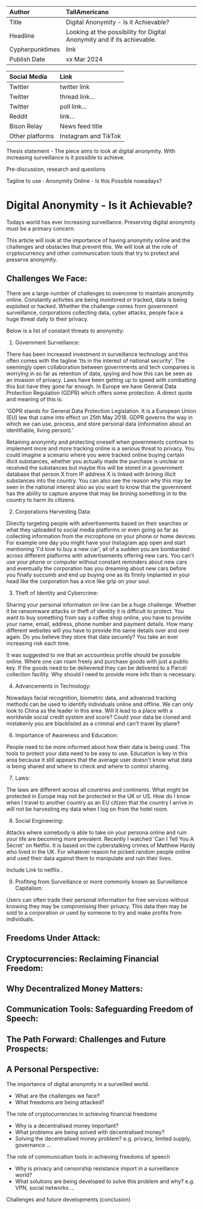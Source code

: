 | Author | TallAmericano |
| :---- | :---- |
| Title | Digital Anonymity - Is it Achievable? |
| Headline  | Looking at the possibility for Digital Anonymity and if its achievable. |
| Cypherpunktimes | link |
| Publish Date | xx Mar 2024 |

| Social Media | Link |
| :---- | :---- |
| Twitter | twitter link |
| Twitter | thread link… |
| Twitter | poll link… |
| Reddit  | link… |
| Bison Relay | News feed title |
| Other platforms | Instagram and TikTok |

Thesis statement - The piece aims to look at digital anonymity. With increasing surveillance is it possible to achieve.

Pre-discussion, research and questions

Tagline to use : Anonymity Online - Is this Possible nowadays?


# Digital Anonymity - Is it Achievable?


Todays world has ever increasing surveillance. Preserving digital anonymity must be a primary concern.

This article will look at the importance of having anonymity online and the challenges and obstacles that prevent this. We will look at the role of cryptocurrency and other communication tools that try to protect and preserve anonymity.


## Challenges We Face:

There are a large number of challenges to overcome to maintain anonymity online. Constantly activites are being monitored or tracked, data is being exploited or hacked. Whether the challenge comes from government surveillance, corporations collecting data, cyber attacks, people face a huge threat daily to their privacy.

Below is a list of constant threats to anonymity:

1. Government Surveillance:

There has been increased investment in surveillance technology and this often comes with the tagline 'Its in the interest of national security'. The seemingly open collaboration between governments and tech companies is worrying in so far as retention of data, spying and how this can be seen as an invasion of privacy. Laws have been getting up to speed with combatting this but have they gone far enough. In Europe we have General Data Protection Regulation (GDPR) which offers some protection. A direct quote and meaning of this is:

'GDPR stands for General Data Protection Legislation. It is a European Union (EU) law that came into effect on 25th May 2018. GDPR governs the way in which we can use, process, and store personal data (information about an identifiable, living person).'

Retaining anonymity and protecting oneself when governments continue to implement more and more tracking online is a serious threat to privacy. You could imagine a scenario where you were tracked online buying certain illicit substances, whether you actually made the purchase is unclear or received the substances but maybe this will be stored in a government database that person X from IP address X is linked with brining illicit substances into the country. You can also see the reason why this may be seen in the national interest also as you want to know that the government has the ability to capture anyone that may be brining something in to the country to harm its citizens.

2. Corporations Harvesting Data:
   
Directly targeting people with advertisements based on their searches or what they uploaded to social media platforms or even going as far as collecting information from the microphone on your phone or home devices. For example one day you might have your Instagram app open and start mentioning 'I'd love to buy a new car', all of a sudden you are bombarded across different platforms with advertisements offering new cars. You can't use your phone or computer without constant reminders about new cars and eventually the corporation has you dreaming about new cars before you finally succumb and end up buying one as its firmly implanted in your head like the corporation has a vice like grip on your soul.

3. Theft of Identity and Cybercrime:

Sharing your personal information on line can be a huge challenge. Whether it be ransomware attacks or theft of identity it is difficult to protect. You want to buy something from say a coffee shop online, you have to provide your name, email, address, phone number and payment details. How many different websites will you have to provide the same details over and over again. Do you believe they store that data securely? You take an ever increasing risk each time. 

It was suggested to me that an accountless profile should be possible online. Where one can roam freely and purchase goods with just a public key. If the goods need to be delievered they can be delivered to a Parcel collection facility. Why should I need to provide more info than is necessary.

4. Advancements in Technology:
   
Nowadays facial recognition, biometric data, and advanced tracking methods can be used to identify individuals online and offline. We can only look to China as the leader in this area. Will it lead to a place with a worldwide social credit system and score? Could your data be cloned and mistakenly you are blacklisted as a criminal and can't travel by plane?

6. Importance of Awareness and Education:
   
People need to be more informed about how their data is being used. The tools to protect your data need to be easy to use. Education is key in this area because it still appears that the average user doesn't know what data is being shared and where to check and where to control sharing.

7. Laws:
   
The laws are different across all countries and continents. What might be protected in Europe may not be protected in the UK or US. How do I know when I travel to another country as an EU citizen that the country I arrive in will not be harvesting my data when I log on from the hotel room. 

8. Social Engineering:

Attacks where somebody is able to take on your persona online and ruin your life are becoming more prevalent. Recently I watched 'Can I Tell You A Secret' on Netflix. It is based on the cyberstalking crimes of Matthew Hardy who lived in the UK. For whatever reason he picked random people online and used their data against them to manipulate and ruin their lives. 

Include Link to netflix..

9. Profiting from Surveillance or more commonly known as Surveillance Capitalism:
    
Users can often trade their personal information for free services without knowing they may be compromising their privacy. This data then may be sold to a corporation or used by someone to try and make profits from individuals.






## Freedoms Under Attack:



## Cryptocurrencies: Reclaiming Financial Freedom:



## Why Decentralized Money Matters:



## Communication Tools: Safeguarding Freedom of Speech:



## The Path Forward: Challenges and Future Prospects:



## A Personal Perspective:





The importance of digital anonymity in a surveilled world.

* What are the challenges we face?
* What freedoms are being attacked?
  
The role of cryptocurrencies in achieving financial freedoms

* Why is a decentralised money important?
* What problems are being solved with decentralised money?
* Solving the decentralised money problem? e.g. privacy, limited supply, governance ...

The role of communication tools in achieving freedoms of speech

* Why is privacy and censorship resistance import in a surveillance world?
* What solutions are being developed to solve this problem and why? e.g. VPN, social networks ...

Challenges and future developments (conclusion)


